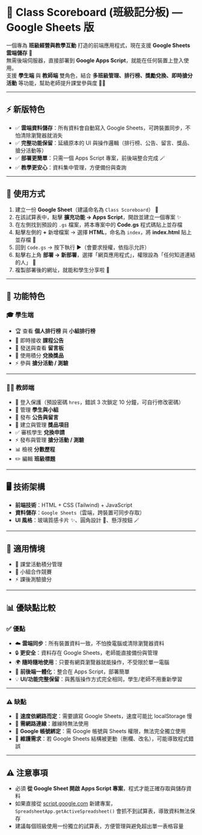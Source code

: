 # 🌟 Class Scoreboard (班級記分板) — Google Sheets 版

一個專為 **班級經營與教學互動** 打造的前端應用程式，現在支援 **Google Sheets 雲端儲存** 🎉  
無需後端伺服器，直接部署到 **Google Apps Script**，就能在任何裝置上登入使用。  
支援 **學生端** 與 **教師端** 雙角色，結合 **多班級管理、排行榜、獎勵兌換、即時搶分活動** 等功能，幫助老師提升課堂參與度 🏫✨  

---

## ⚡ 新版特色
- ✅ **雲端資料儲存**：所有資料會自動寫入 Google Sheets，可跨裝置同步，不怕清除瀏覽器就消失  
- ✅ **完整功能保留**：延續原本的 UI 與操作邏輯（排行榜、公告、留言、獎品、搶分活動等）  
- ✅ **部署更簡單**：只需一個 Apps Script 專案，前後端整合完成 🪄  
- ✅ **教學更安心**：資料集中管理，方便備份與查詢  

---

## 🔧 使用方式
1. 建立一份 **Google Sheet**（建議命名為 `Class Scoreboard`） 📑  
2. 在該試算表中，點擊 **擴充功能 → Apps Script**，開啟並建立一個專案 ✨  
3. 在左側找到預設的 `.gs` 檔案，將本專案中的 **Code.gs** 程式碼貼上並存檔  
4. 點擊左側的 **+** 新增檔案 → 選擇 **HTML**，命名為 `index`，將 **index.html** 貼上並存檔 🎨  
5. 回到 `Code.gs` → 按下執行 ▶️（會要求授權，依指示允許）  
6. 點擊右上角 **部署 → 新部署**，選擇「網頁應用程式」，權限設為「任何知道連結的人」 🔗  
7. 複製部署後的網址，就能和學生分享啦 🎉  

---

## 🚀 功能特色

### 🎓 學生端  
- 🏆 查看 **個人排行榜** 與 **小組排行榜**  
- 📢 即時接收 **課程公告**  
- 💬 發送與查看 **留言板**  
- 🎁 使用積分 **兌換獎品**  
- ⚡ 參與 **搶分活動 / 測驗**  

---

### 👩‍🏫 教師端  
- 🔐 登入保護（預設密碼 `hres`，錯誤 3 次鎖定 10 分鐘，可自行修改密碼）  
- 👥 管理 **學生與小組**  
- 📢 發布 **公告與留言**  
- 🎁 建立與管理 **獎品項目**  
- ✅ 審核學生 **兌換申請**  
- ⚡ 發布與管理 **搶分活動 / 測驗**  
- 📊 檢視 **分數歷程**  
- ✏️ 編輯 **班級標題**  

---

## 🖥 技術架構
- **前端技術**：HTML + CSS (Tailwind) + JavaScript  
- **資料儲存**：`Google Sheets`（雲端，跨裝置可同步存取）  
- **UI 風格**：玻璃質感卡片 ✨、圓角設計 🎨、懸浮按鈕 🪄  

---

## 🌟 適用情境
- 🏫 課堂活動積分管理  
- 🤝 小組合作競賽  
- ⚡ 課後測驗搶分  

---

## 📊 優缺點比較

### ✅ 優點
- ☁️ **雲端同步**：所有裝置資料一致，不怕換電腦或清除瀏覽器資料  
- 🔒 **更安全**：資料存在 Google Sheets，老師能直接備份與管理  
- 🌍 **隨時隨地使用**：只要有網頁瀏覽器就能操作，不受限於單一電腦  
- 🔧 **前後端一體化**：整合在 Apps Script，部署簡單  
- 💡 **UI/功能完整保留**：與舊版操作方式完全相同，學生/老師不用重新學習  

---

### ⚠️ 缺點
- 🚀 **速度依網路而定**：需要讀寫 Google Sheets，速度可能比 localStorage 慢  
- 📶 **需網路連線**：離線時無法使用  
- 📂 **Google 帳號綁定**：需 Google 帳號與 Sheets 權限，無法完全獨立使用  
- 🔧 **維護需求**：若 Google Sheets 結構被更動（刪欄、改名），可能導致程式錯誤  

---

## ⚠️ 注意事項
- 必須 **從 Google Sheet 開啟 Apps Script 專案**，程式才能正確存取與儲存資料  
- 如果直接從 [script.google.com](https://script.google.com) 新建專案，`SpreadsheetApp.getActiveSpreadsheet()` 會抓不到試算表，導致資料無法保存  
- 建議每個班級使用一份獨立的試算表，方便管理與避免超出單一表格容量  
